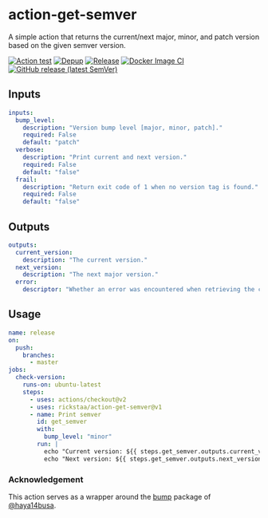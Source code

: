 # action-get-semver

A simple action that returns the current/next major, minor, and patch version based on the given semver
version.

[![Action test](https://github.com/rickstaa/action-get-semver/workflows/Action%20test/badge.svg)](https://github.com/rickstaa/action-get-semver/actions?query=workflow%3A%22Action+test%22)
[![Depup](https://github.com/rickstaa/action-get-semver/workflows/Depup/badge.svg)](https://github.com/rickstaa/action-get-semver/actions?query=workflow%3ADepup)
[![Release](https://github.com/rickstaa/action-get-semver/workflows/Release/badge.svg)](https://github.com/rickstaa/action-get-semver/actions?query=workflow%3ARelease)
[![Docker Image CI](https://github.com/rickstaa/action-get-semver/workflows/Docker%20Image%20CI/badge.svg)](https://github.com/rickstaa/action-get-semver/actions?query=workflow%3A%22Docker+Image+CI%22)
[![GitHub release (latest SemVer)](https://img.shields.io/github/v/release/rickstaa/action-get-semver?logo=github&sort=semver)](https://github.com/rickstaa/action-get-semver/releases)

## Inputs

```yaml
inputs:
  bump_level:
    description: "Version bump level [major, minor, patch]."
    required: False
    default: "patch"
  verbose:
    description: "Print current and next version."
    required: False
    default: "false"
  frail:
    description: "Return exit code of 1 when no version tag is found."
    required: False
    default: "false"
```

## Outputs

```yaml
outputs:
  current_version:
    description: "The current version."
  next_version:
    description: "The next major version."
  error:
    descriptor: "Whether an error was encountered when retrieving the current semver."
```

## Usage

```yaml
name: release
on:
  push:
    branches:
      - master
jobs:
  check-version:
    runs-on: ubuntu-latest
    steps:
      - uses: actions/checkout@v2
      - uses: rickstaa/action-get-semver@v1
      - name: Print semver
        id: get_semver
        with:
          bump_level: "minor"
        run: |
          echo "Current version: ${{ steps.get_semver.outputs.current_version  }}"
          echo "Next version: ${{ steps.get_semver.outputs.next_version }}"
```

### Acknowledgement

This action serves as a wrapper around the [bump](https://github.com/haya14busa/bump) package of [@haya14busa](https://github.com/haya14busa/bump/commits?author=haya14busa).
